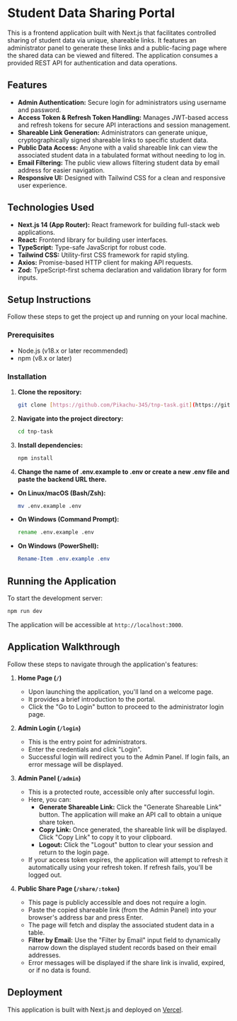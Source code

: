 # Student Data Sharing Portal

This is a frontend application built with Next.js that facilitates controlled sharing of student data via unique, shareable links. It features an administrator panel to generate these links and a public-facing page where the shared data can be viewed and filtered. The application consumes a provided REST API for authentication and data operations.

## Features

* **Admin Authentication:** Secure login for administrators using username and password.
* **Access Token & Refresh Token Handling:** Manages JWT-based access and refresh tokens for secure API interactions and session management.
* **Shareable Link Generation:** Administrators can generate unique, cryptographically signed shareable links to specific student data.
* **Public Data Access:** Anyone with a valid shareable link can view the associated student data in a tabulated format without needing to log in.
* **Email Filtering:** The public view allows filtering student data by email address for easier navigation.
* **Responsive UI:** Designed with Tailwind CSS for a clean and responsive user experience.

## Technologies Used

* **Next.js 14 (App Router):** React framework for building full-stack web applications.
* **React:** Frontend library for building user interfaces.
* **TypeScript:** Type-safe JavaScript for robust code.
* **Tailwind CSS:** Utility-first CSS framework for rapid styling.
* **Axios:** Promise-based HTTP client for making API requests.
* **Zod:** TypeScript-first schema declaration and validation library for form inputs.

## Setup Instructions

Follow these steps to get the project up and running on your local machine.

### Prerequisites

* Node.js (v18.x or later recommended)
* npm (v8.x or later) 

### Installation

1.  **Clone the repository:**
    ```bash
    git clone [https://github.com/Pikachu-345/tnp-task.git](https://github.com/Pikachu-345/tnp-task.git)
    ```
2.  **Navigate into the project directory:**
    ```bash
    cd tnp-task
    ```
3.  **Install dependencies:**
    ```bash
    npm install
    ```
4. **Change the name of .env.example to .env or create a new .env file and paste the backend URL there.**

  * **On Linux/macOS (Bash/Zsh):**

    ```bash
    mv .env.example .env
    ```

  * **On Windows (Command Prompt):**

    ```cmd
    rename .env.example .env
    ```

  * **On Windows (PowerShell):**

    ```powershell
    Rename-Item .env.example .env
    ```

## Running the Application

To start the development server:

```bash
npm run dev
````

The application will be accessible at `http://localhost:3000`.

## Application Walkthrough

Follow these steps to navigate through the application's features:

1.  **Home Page (`/`)**

      * Upon launching the application, you'll land on a welcome page.
      * It provides a brief introduction to the portal.
      * Click the "Go to Login" button to proceed to the administrator login page.

2.  **Admin Login (`/login`)**

      * This is the entry point for administrators.
      * Enter the credentials and click "Login".
      * Successful login will redirect you to the Admin Panel. If login fails, an error message will be displayed.

3.  **Admin Panel (`/admin`)**

      * This is a protected route, accessible only after successful login.
      * Here, you can:
          * **Generate Shareable Link:** Click the "Generate Shareable Link" button. The application will make an API call to obtain a unique share token.
          * **Copy Link:** Once generated, the shareable link will be displayed. Click "Copy Link" to copy it to your clipboard.
          * **Logout:** Click the "Logout" button to clear your session and return to the login page.
      * If your access token expires, the application will attempt to refresh it automatically using your refresh token. If refresh fails, you'll be logged out.

4.  **Public Share Page (`/share/:token`)**

      * This page is publicly accessible and does not require a login.
      * Paste the copied shareable link (from the Admin Panel) into your browser's address bar and press Enter.
      * The page will fetch and display the associated student data in a table.
      * **Filter by Email:** Use the "Filter by Email" input field to dynamically narrow down the displayed student records based on their email addresses.
      * Error messages will be displayed if the share link is invalid, expired, or if no data is found.

## Deployment

This application is built with Next.js and deployed on [Vercel](https://vercel.com/).